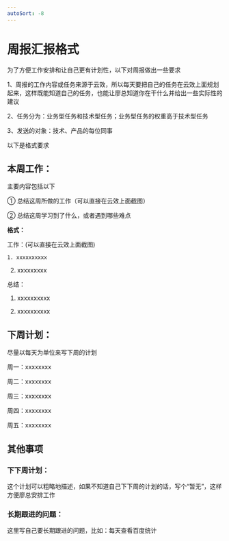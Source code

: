 ```yaml
---
autoSort: -8
---
```

# 周报汇报格式

为了方便工作安排和让自己更有计划性，以下对周报做出一些要求

1、周报的工作内容或任务来源于云效，所以每天要把自己的任务在云效上面规划起来，这样既能知道自己的任务，也能让廖总知道你在干什么并给出一些实际性的建议

2、任务分为：业务型任务和技术型任务；业务型任务的权重高于技术型任务

3、发送的对象：技术、产品的每位同事

以下是格式要求

## 本周工作：

主要内容包括以下

① 总结这周所做的工作（可以直接在云效上面截图）

② 总结这周学习到了什么，或者遇到哪些难点

**格式：**

工作：(可以直接在云效上面截图)

    1. xxxxxxxxxx

  2. xxxxxxxxx

总结：

1. xxxxxxxxxx

2. xxxxxxxxxx

## 下周计划：

尽量以每天为单位来写下周的计划

周一：xxxxxxxx

周二：xxxxxxxx

周三：xxxxxxxx

周四：xxxxxxxx

周五：xxxxxxxx

## 其他事项

### 下下周计划：

这个计划可以粗略地描述，如果不知道自己下下周的计划的话，写个“暂无”，这样方便廖总安排工作

### 长期跟进的问题：

这里写自己要长期跟进的问题，比如：每天查看百度统计